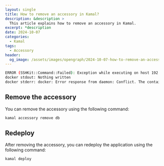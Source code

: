 ```yaml
---
layout: single
title: How to remove an accessory in Kamal?
description: &description >
  This article explains how to remove an accessory in Kamal.
excerpt: *description
date: 2024-10-07
categories:
  - Kamal
tags:
  - Accessory
header:
  og_image: /assets/images/opengraph/2024-10-07-how-to-remove-an-accessory-in-kamal.png
---
```


```bash
ERROR (SSHKit::Command::Failed): Exception while executing on host 192.168.0.1: docker exit status: 125
docker stdout: Nothing written
docker stderr: docker: Error response from daemon: Conflict. The container name "/kamal-demo-blog-db" is already in use by container "b59.....e25". You have to remove (or rename) that container to be able to reuse that name.
```

## Remove the accessory

You can remove the accessory using the following command:

```bash
kamal accessory remove db
```

## Redeploy

After removing the accessory, you can redeploy the application using the following command:

```bash
kamal deploy
```
